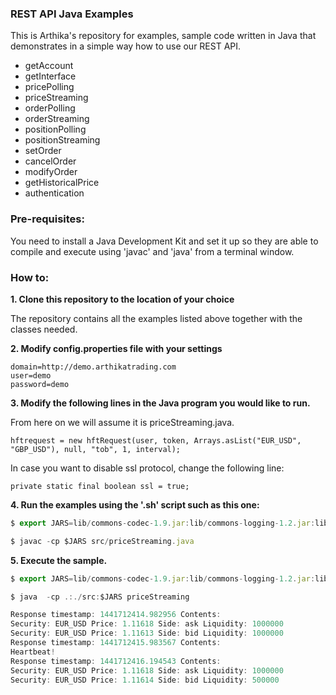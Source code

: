 ### REST API Java Examples
This is Arthika's repository for examples, sample code written in Java that demonstrates in a simple way how to use our REST API.

* getAccount
* getInterface
* pricePolling
* priceStreaming
* orderPolling
* orderStreaming
* positionPolling
* positionStreaming
* setOrder
* cancelOrder
* modifyOrder
* getHistoricalPrice
* authentication

### Pre-requisites:
You need to install a Java Development Kit and set it up so they are able to compile and execute using 'javac' and 'java' from a terminal window. 

### How to:

**1. Clone this repository to the location of your choice** 

The repository contains all the examples listed above together with the classes needed. 

**2. Modify config.properties file with your settings** 

```
domain=http://demo.arthikatrading.com
user=demo
password=demo
```

**3. Modify the following lines in the Java program you would like to run.** 

From here on we will assume it is priceStreaming.java.
```
hftrequest = new hftRequest(user, token, Arrays.asList("EUR_USD", "GBP_USD"), null, "tob", 1, interval);
```

In case you want to disable ssl protocol, change the following line:
```
private static final boolean ssl = true;
```

**4. Run the examples using the '.sh' script such as this one:**
```javascript
$ export JARS=lib/commons-codec-1.9.jar:lib/commons-logging-1.2.jar:lib/fluent-hc-4.5.jar:lib/httpclient-4.5.jar:lib/httpclient-cache-4.5.jar:lib/httpclient-win-4.5.jar:lib/httpcore-4.4.1.jar:lib/httpmime-4.5.jar:lib/jackson-all-1.9.9.jar:lib/jna-4.1.0.jar:lib/jna-platform-4.1.0.jar

$ javac -cp $JARS src/priceStreaming.java
```

**5. Execute the sample.**
```javascript
$ export JARS=lib/commons-codec-1.9.jar:lib/commons-logging-1.2.jar:lib/fluent-hc-4.5.jar:lib/httpclient-4.5.jar:lib/httpclient-cache-4.5.jar:lib/httpclient-win-4.5.jar:lib/httpcore-4.4.1.jar:lib/httpmime-4.5.jar:lib/jackson-all-1.9.9.jar:lib/jna-4.1.0.jar:lib/jna-platform-4.1.0.jar

$ java  -cp .:./src:$JARS priceStreaming

Response timestamp: 1441712414.982956 Contents:
Security: EUR_USD Price: 1.11618 Side: ask Liquidity: 1000000
Security: EUR_USD Price: 1.11613 Side: bid Liquidity: 1000000
Response timestamp: 1441712415.983567 Contents:
Heartbeat!
Response timestamp: 1441712416.194543 Contents:
Security: EUR_USD Price: 1.11618 Side: ask Liquidity: 1000000
Security: EUR_USD Price: 1.11614 Side: bid Liquidity: 500000
```


